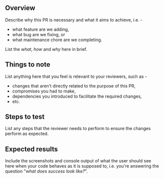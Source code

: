 ## Overview

Describe why this PR is necessary and what it aims to achieve, i.e. -

* what feature are we adding,
* what bug are we fixing, or
* what maintenance chore are we completing.

List the _what_, _how_ and _why_ here in brief.

## Things to note

List anything here that you feel is relevant to your reviewers, such as -

* changes that aren't directly related to the purpose of this PR,
* compromises you had to make,
* dependencies you introduced to facilitate the required changes,
* etc.

## Steps to test

List any steps that the reviewer needs to perform to ensure the changes perform
as expected.

## Expected results

Include the screenshots and console output of what the user should see here when
your code behaves as it is supposed to, i.e. you're answering the question
"_what does success look like?_".

